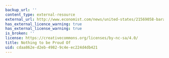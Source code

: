 ```yaml
---
backup_url: ''
content_type: external-resource
external_url: http://www.economist.com/news/united-states/21569058-barack-obama-wrings-11th-hour-deal-taxes-john-boehner-and-republicans
has_external_licence_warning: true
has_external_license_warning: true
is_broken: ''
license: https://creativecommons.org/licenses/by-nc-sa/4.0/
title: Nothing to be Proud Of
uid: cdaa862e-d2eb-4982-9c4e-ec224d4db421
---
```

